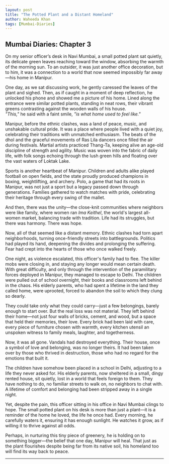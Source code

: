 ```yaml
---
layout: post
title: "The Potted Plant and a Distant Homeland"
author: Waheeda Khan
tags: [Mumbai-Diaries]
---
```


## Mumbai Diaries: Chapter 3

On my senior officer’s desk in Navi Mumbai, a small potted plant sat quietly, its delicate green leaves reaching toward the window, absorbing the warmth of the morning sun. To an outsider, it was just another office decoration, but to him, it was a connection to a world that now seemed impossibly far away—his home in Manipur.

One day, as we sat discussing work, he gently caressed the leaves of the plant and sighed. Then, as if caught in a moment of deep reflection, he unlocked his phone and showed me a picture of his home. Lined along the entrance were similar potted plants, standing in neat rows, their vibrant greens contrasting against the wooden walls of his house.  
*"This,"* he said with a faint smile, *"is what home used to feel like."*

Manipur, before the ethnic clashes, was a land of peace, music, and unshakable cultural pride. It was a place where people lived with a quiet joy, celebrating their traditions with unmatched enthusiasm. The beats of the dhol and the graceful movements of Ras Lila dancers once filled the air during festivals. Martial artists practiced Thang-Ta, keeping alive an age-old discipline of strength and agility. Music was woven into the fabric of daily life, with folk songs echoing through the lush green hills and floating over the vast waters of Loktak Lake.

Sports is another heartbeat of Manipur. Children and adults alike played football on open fields, and the state proudly produced champions in boxing, weightlifting, and archery. Polo, a game that had its roots in Manipur, was not just a sport but a legacy passed down through generations. Families gathered to watch matches with pride, celebrating their heritage through every swing of the mallet.

And then, there was the unity—the close-knit communities where neighbors were like family, where women ran *Ima Keithel*, the world's largest all-women market, balancing trade with tradition. Life had its struggles, but there was harmony. There was hope.

Now, all of that seemed like a distant memory. Ethnic clashes had torn apart neighborhoods, turning once-friendly streets into battlegrounds. Politics had played its hand, deepening the divides and prolonging the suffering. Fear had crept into the hearts of those who once walked freely.

One night, as violence escalated, this officer's family had to flee. The killer mobs were closing in, and staying any longer would mean certain death. With great difficulty, and only through the intervention of the paramilitary forces deployed in Manipur, they managed to escape to Delhi. The children were pulled out of school overnight, their books and classrooms left behind in the chaos. His elderly parents, who had spent a lifetime in the land they called home, were uprooted, forced to abandon the soil to which they clung so dearly.

They could take only what they could carry—just a few belongings, barely enough to start over. But the real loss was not material. They left behind their home—not just four walls of bricks, cement, and wood, but a space that held their memories, their love. Every brick had been laid with care, every piece of furniture chosen with warmth, every kitchen utensil an unspoken witness to family meals, laughter, and togetherness.

Now, it was all gone. Vandals had destroyed everything. Their house, once a symbol of love and belonging, was no longer theirs. It had been taken over by those who thrived in destruction, those who had no regard for the emotions that built it.

The children have somehow been placed in a school in Delhi, adjusting to a life they never asked for. His elderly parents, now sheltered in a small, dingy rented house, sit quietly, lost in a world that feels foreign to them. They have nothing to do, no familiar streets to walk on, no neighbors to chat with. A lifetime of comfort and belonging had been stripped away in a single night.

Yet, despite the pain, this officer sitting in his office in Navi Mumbai clings to hope. The small potted plant on his desk is more than just a plant—it is a reminder of the home he loved, the life he once had. Every morning, he carefully waters it, ensuring it has enough sunlight. He watches it grow, as if willing it to thrive against all odds.

Perhaps, in nurturing this tiny piece of greenery, he is holding on to something bigger—the belief that one day, Manipur will heal. That just as the plant flourishes despite being far from its native soil, his homeland too will find its way back to peace.

---
